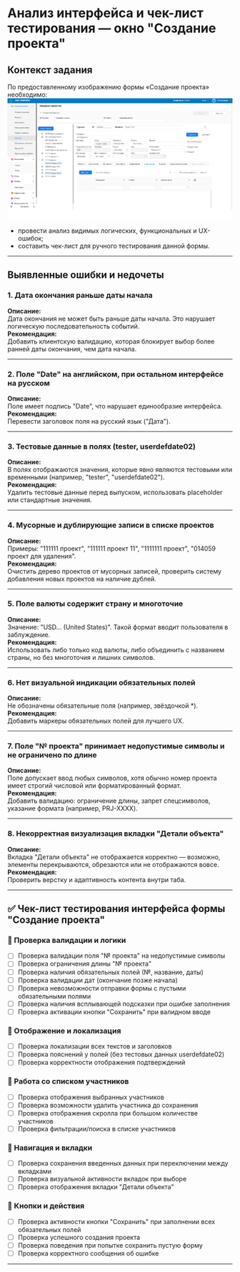 
# Анализ интерфейса и чек-лист тестирования — окно "Создание проекта"

## Контекст задания

По предоставленному изображению формы «Создание проекта» необходимо:
![img.png](Bug_reports/Screenshots/img18.png)
- провести анализ видимых логических, функциональных и UX-ошибок;
- составить чек-лист для ручного тестирования данной формы.

---

## Выявленные ошибки и недочеты

### 1. Дата окончания раньше даты начала  
**Описание:**  
Дата окончания не может быть раньше даты начала. Это нарушает логическую последовательность событий.  
**Рекомендация:**  
Добавить клиентскую валидацию, которая блокирует выбор более ранней даты окончания, чем дата начала.

---

### 2. Поле "Date" на английском, при остальном интерфейсе на русском  
**Описание:**  
Поле имеет подпись "Date", что нарушает единообразие интерфейса.  
**Рекомендация:**  
Перевести заголовок поля на русский язык ("Дата").

---

### 3. Тестовые данные в полях (tester, userdefdate02)  
**Описание:**  
В полях отображаются значения, которые явно являются тестовыми или временными (например, "tester", "userdefdate02").  
**Рекомендация:**  
Удалить тестовые данные перед выпуском, использовать placeholder или стандартные значения.

---

### 4. Мусорные и дублирующие записи в списке проектов  
**Описание:**  
Примеры: "111111 проект", "111111 проект 11", "1111111 проект", "014059 проект для удаления".  
**Рекомендация:**  
Очистить дерево проектов от мусорных записей, проверить систему добавления новых проектов на наличие дублей.

---

### 5. Поле валюты содержит страну и многоточие  
**Описание:**  
Значение: "USD... (United States)". Такой формат вводит пользователя в заблуждение.  
**Рекомендация:**  
Использовать либо только код валюты, либо объединить с названием страны, но без многоточия и лишних символов.

---

### 6. Нет визуальной индикации обязательных полей  
**Описание:**  
Не обозначены обязательные поля (например, звёздочкой *).  
**Рекомендация:**  
Добавить маркеры обязательных полей для лучшего UX.

---

### 7. Поле "№ проекта" принимает недопустимые символы и не ограничено по длине  
**Описание:**  
Поле допускает ввод любых символов, хотя обычно номер проекта имеет строгий числовой или форматированный формат.  
**Рекомендация:**  
Добавить валидацию: ограничение длины, запрет спецсимволов, указание формата (например, PRJ-XXXX).

---

### 8. Некорректная визуализация вкладки "Детали объекта"  
**Описание:**  
Вкладка "Детали объекта" не отображается корректно — возможно, элементы перекрываются, обрезаются или не отображаются вовсе.  
**Рекомендация:**  
Проверить верстку и адаптивность контента внутри таба.

---

## ✅ Чек-лист тестирования интерфейса формы "Создание проекта"

### 🔹 Проверка валидации и логики

- [ ] Проверка валидации поля "№ проекта" на недопустимые символы
- [ ] Проверка ограничения длины "№ проекта"
- [ ] Проверка наличия обязательных полей (№, название, даты)
- [ ] Проверка валидации дат (окончание позже начала)
- [ ] Проверка невозможности отправки формы с пустыми обязательными полями
- [ ] Проверка наличия всплывающей подсказки при ошибке заполнения
- [ ] Проверка активации кнопки "Сохранить" при валидном вводе

### 🔹 Отображение и локализация

- [ ] Проверка локализации всех текстов и заголовков
- [ ] Проверка пояснений у полей (без тестовых данных userdefdate02)
- [ ] Проверка корректности отображения подтверждений

### 🔹 Работа со списком участников

- [ ] Проверка отображения выбранных участников
- [ ] Проверка возможности удалить участника до сохранения
- [ ] Проверка отображения скролла при большом количестве участников
- [ ] Проверка фильтрации/поиска в списке участников

### 🔹 Навигация и вкладки

- [ ] Проверка сохранения введенных данных при переключении между вкладками
- [ ] Проверка визуальной активности вкладок при выборе
- [ ] Проверка отображения вкладки "Детали объекта"

### 🔹 Кнопки и действия

- [ ] Проверка активности кнопки "Сохранить" при заполнении всех обязательных полей
- [ ] Проверка успешного создания проекта
- [ ] Проверка поведения при попытке сохранить пустую форму
- [ ] Проверка корректного сообщения об ошибке

---

